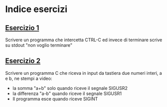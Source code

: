 # Indice esercizi

## [Esercizio 1](es1.c)
Scrivere un programma che intercetta CTRL-C ed invece di terminare scrive su stdout "non voglio terminare"

## [Esercizio 2](es2.c)
Scrivere un programma C che riceva in input da tastiera due numeri interi, a e b, ne stempi a video:
- la somma "a+b" solo quando riceve il segnale SIGUSR2
- la differenza "a-b" quando riceve il segnale SIGUSR1
- Il programma esce quando riceve SIGINT
